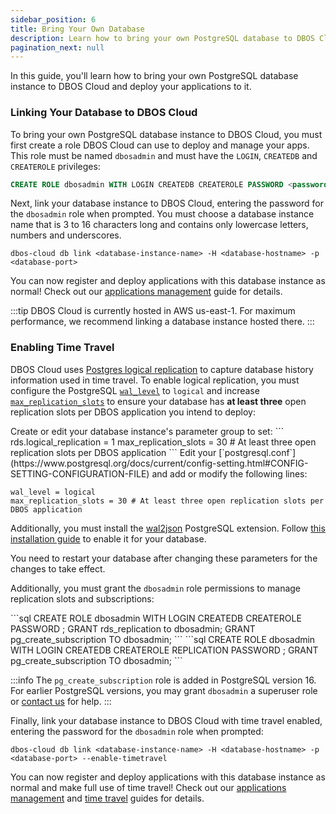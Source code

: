 ```yaml
---
sidebar_position: 6
title: Bring Your Own Database
description: Learn how to bring your own PostgreSQL database to DBOS Cloud
pagination_next: null
---
```


In this guide, you'll learn how to bring your own PostgreSQL database instance to DBOS Cloud and deploy your applications to it.

### Linking Your Database to DBOS Cloud

To bring your own PostgreSQL database instance to DBOS Cloud, you must first create a role DBOS Cloud can use to deploy and manage your apps.
This role must be named `dbosadmin` and must have the `LOGIN`, `CREATEDB` and `CREATEROLE` privileges:

```sql
CREATE ROLE dbosadmin WITH LOGIN CREATEDB CREATEROLE PASSWORD <password>;
```

Next, link your database instance to DBOS Cloud, entering the password for the `dbosadmin` role when prompted.
You must choose a database instance name that is 3 to 16 characters long and contains only lowercase letters, numbers and underscores.

```shell
dbos-cloud db link <database-instance-name> -H <database-hostname> -p <database-port>
```

You can now register and deploy applications with this database instance as normal!  Check out our [applications management](./application-management.md) guide for details.

:::tip
DBOS Cloud is currently hosted in AWS us-east-1.
For maximum performance, we recommend linking a database instance hosted there.
:::


### Enabling Time Travel

DBOS Cloud uses [Postgres logical replication](https://www.postgresql.org/docs/current/logical-replication.html) to capture database history information used in time travel.
To enable logical replication, you must configure the PostgreSQL [`wal_level`](https://www.postgresql.org/docs/current/runtime-config-wal.html#GUC-WAL-LEVEL) to `logical` and increase [`max_replication_slots`](https://www.postgresql.org/docs/current/runtime-config-replication.html#GUC-MAX-REPLICATION-SLOTS) to ensure your database has **at least three** open replication slots per DBOS application you intend to deploy:

<Tabs groupId="rds-or-postgres">
  <TabItem value="rds" label="AWS RDS PostgreSQL">
Create or edit your database instance's parameter group to set:
```
rds.logical_replication = 1
max_replication_slots = 30 # At least three open replication slots per DBOS application
```
  </TabItem>
    <TabItem value="postgres" label="PostgreSQL">
Edit your [`postgresql.conf`](https://www.postgresql.org/docs/current/config-setting.html#CONFIG-SETTING-CONFIGURATION-FILE) and add or modify the following lines:

```
wal_level = logical
max_replication_slots = 30 # At least three open replication slots per DBOS application
```
Additionally, you must install the [wal2json](https://github.com/eulerto/wal2json) PostgreSQL extension. Follow [this installation guide](https://github.com/eulerto/wal2json/tree/master?tab=readme-ov-file#build-and-install) to enable it for your database.
    </TabItem>
</Tabs>

You need to restart your database after changing these parameters for the changes to take effect.

Additionally, you must grant the `dbosadmin` role permissions to manage replication slots and subscriptions:

<Tabs groupId="rds-or-postgres">
  <TabItem value="rds" label="AWS RDS PostgreSQL">
```sql
CREATE ROLE dbosadmin WITH LOGIN CREATEDB CREATEROLE PASSWORD <password>;
GRANT rds_replication to dbosadmin;
GRANT pg_create_subscription TO dbosadmin;
```
  </TabItem>
    <TabItem value="postgres" label="PostgreSQL">
```sql
CREATE ROLE dbosadmin WITH LOGIN CREATEDB CREATEROLE REPLICATION PASSWORD <password>;
GRANT pg_create_subscription TO dbosadmin;
```
    </TabItem>
</Tabs>

:::info
The `pg_create_subscription` role is added in PostgreSQL version 16. For earlier PostgreSQL versions, you may grant `dbosadmin` a superuser role or [contact us](https://www.dbos.dev/contact) for help.
:::

Finally, link your database instance to DBOS Cloud with time travel enabled, entering the password for the `dbosadmin` role when prompted:

```shell
dbos-cloud db link <database-instance-name> -H <database-hostname> -p <database-port> --enable-timetravel
```

You can now register and deploy applications with this database instance as normal and make full use of time travel!  Check out our [applications management](./application-management.md) and [time travel](./timetravel-debugging.md) guides for details.
